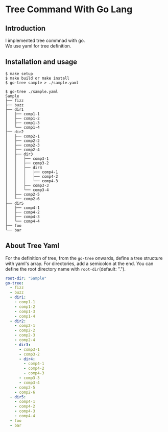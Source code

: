 # Tree Command With Go Lang

Introduction
------------

I implemented tree commnad with go.  
We use yaml for tree definition.


Installation and usage
----------------------

```console
$ make setup
$ make build or make install
$ go-tree sample > ./sample.yaml

$ go-tree ./sample.yaml
Sample
├── fizz
├── buzz
├── dir1
│   ├── comp1-1
│   ├── comp1-2
│   ├── comp1-3
│   └── comp1-4
├── dir2
│   ├── comp2-1
│   ├── comp2-2
│   ├── comp2-3
│   ├── comp2-4
│   ├── dir3
│   │   ├── comp3-1
│   │   ├── comp3-2
│   │   ├── dir4
│   │   │   ├── comp4-1
│   │   │   ├── comp4-2
│   │   │   └── comp4-3
│   │   ├── comp3-3
│   │   └── comp3-4
│   ├── comp2-5
│   └── comp2-6
├── dir5
│   ├── comp4-1
│   ├── comp4-2
│   ├── comp4-3
│   └── comp4-4
├── foo
└── bar
```

About Tree Yaml
-------

For the definition of tree, from the `go-tree` onwards, define a tree structure with yaml's array. For directories, add a semicolon at the end. You can define the root directory name with `root-dir`(default: ".").

```yaml
root-dir: "Sample"
go-tree:
  - fizz
  - buzz
  - dir1:
    - comp1-1
    - comp1-2
    - comp1-3
    - comp1-4
  - dir2:
    - comp2-1
    - comp2-2
    - comp2-3
    - comp2-4
    - dir3:
      - comp3-1
      - comp3-2
      - dir4:
        - comp4-1
        - comp4-2
        - comp4-3
      - comp3-3
      - comp3-4
    - comp2-5
    - comp2-6
  - dir5:
    - comp4-1
    - comp4-2
    - comp4-3
    - comp4-4
  - foo
  - bar
```
